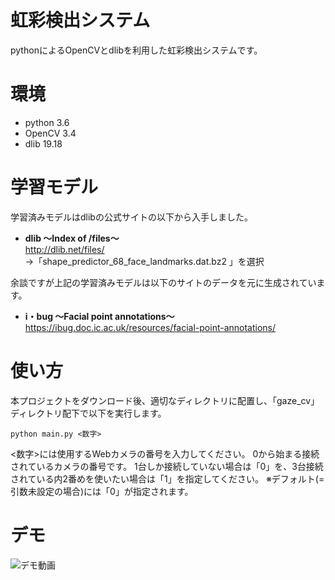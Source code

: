 # 虹彩検出システム
pythonによるOpenCVとdlibを利用した虹彩検出システムです。


# 環境
* python 3.6
* OpenCV 3.4
* dlib 19.18

# 学習モデル
学習済みモデルはdlibの公式サイトの以下から入手しました。

* **dlib ～Index of /files～**<br>
http://dlib.net/files/
<br>→「shape_predictor_68_face_landmarks.dat.bz2 」を選択

余談ですが上記の学習済みモデルは以下のサイトのデータを元に生成されています。

* **i・bug ～Facial point annotations～**<br>
https://ibug.doc.ic.ac.uk/resources/facial-point-annotations/


# 使い方
本プロジェクトをダウンロード後、適切なディレクトリに配置し、「gaze_cv」ディレクトリ配下で以下を実行します。
```
python main.py <数字>
```
<数字>には使用するWebカメラの番号を入力してください。
0から始まる接続されているカメラの番号です。
1台しか接続していない場合は「0」を、3台接続されている内2番めを使いたい場合は「1」を指定してください。
※デフォルト(=引数未設定の場合)には「0」が指定されます。


# デモ
![デモ動画](https://github.com/33taro/gaze_cv/blob/master/read_img/demo.gif "デモ動画")


